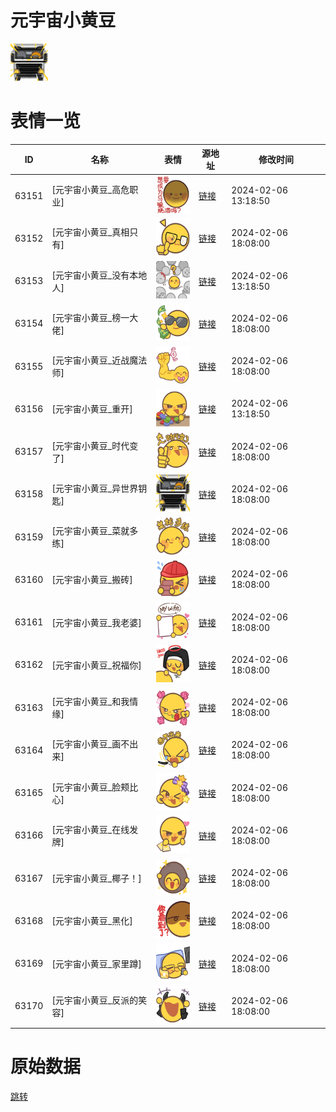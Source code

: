 # 元宇宙小黄豆

<img src="./cover.png" height="60" alt="cover" />

# 表情一览

|ID|名称|表情|源地址|修改时间|
|----|----|----|----|----|
|63151|[元宇宙小黄豆_高危职业]|<img src="./pic/063151_%5B元宇宙小黄豆_高危职业%5D.png" height="60" alt="高危职业"/>|[链接](https://i0.hdslb.com/bfs/garb/fec4cc52daa6430943670fdd5da6fb491f05d052.png)|2024-02-06 13:18:50|
|63152|[元宇宙小黄豆_真相只有]|<img src="./pic/063152_%5B元宇宙小黄豆_真相只有%5D.png" height="60" alt="真相只有"/>|[链接](https://i0.hdslb.com/bfs/garb/13ab04fd55d7f69d9b10900b2676dcac0345c1bd.png)|2024-02-06 18:08:00|
|63153|[元宇宙小黄豆_没有本地人]|<img src="./pic/063153_%5B元宇宙小黄豆_没有本地人%5D.png" height="60" alt="没有本地人"/>|[链接](https://i0.hdslb.com/bfs/garb/e3ee8697767e9d6e5d61bdfe1708484b4f2eef1d.png)|2024-02-06 13:18:50|
|63154|[元宇宙小黄豆_榜一大佬]|<img src="./pic/063154_%5B元宇宙小黄豆_榜一大佬%5D.png" height="60" alt="榜一大佬"/>|[链接](https://i0.hdslb.com/bfs/garb/0cacfc2984fb0aae87d30ab6bb28bc4eb2435bca.png)|2024-02-06 18:08:00|
|63155|[元宇宙小黄豆_近战魔法师]|<img src="./pic/063155_%5B元宇宙小黄豆_近战魔法师%5D.png" height="60" alt="近战魔法师"/>|[链接](https://i0.hdslb.com/bfs/garb/a28198ed7a62e0547069ec524845da723fcd87a3.png)|2024-02-06 18:08:00|
|63156|[元宇宙小黄豆_重开]|<img src="./pic/063156_%5B元宇宙小黄豆_重开%5D.png" height="60" alt="重开"/>|[链接](https://i0.hdslb.com/bfs/garb/c0ebaa36d282ba266d4eb6606b0fbe0238a7f5ab.png)|2024-02-06 13:18:50|
|63157|[元宇宙小黄豆_时代变了]|<img src="./pic/063157_%5B元宇宙小黄豆_时代变了%5D.png" height="60" alt="时代变了"/>|[链接](https://i0.hdslb.com/bfs/garb/86262db3c8a5d244f97419bf7e52ae316daf57a5.png)|2024-02-06 18:08:00|
|63158|[元宇宙小黄豆_异世界钥匙]|<img src="./pic/063158_%5B元宇宙小黄豆_异世界钥匙%5D.png" height="60" alt="异世界钥匙"/>|[链接](https://i0.hdslb.com/bfs/garb/bea6786bf5a5bf0e52a4d2a3bc04107c341fb060.png)|2024-02-06 18:08:00|
|63159|[元宇宙小黄豆_菜就多练]|<img src="./pic/063159_%5B元宇宙小黄豆_菜就多练%5D.png" height="60" alt="菜就多练"/>|[链接](https://i0.hdslb.com/bfs/garb/f8d2355a8077875db0f596c5b1b02e44e209bfed.png)|2024-02-06 18:08:00|
|63160|[元宇宙小黄豆_搬砖]|<img src="./pic/063160_%5B元宇宙小黄豆_搬砖%5D.png" height="60" alt="搬砖"/>|[链接](https://i0.hdslb.com/bfs/garb/0e140421dff1b8b0a4ad6d9f200e4e5f98ee12d1.png)|2024-02-06 18:08:00|
|63161|[元宇宙小黄豆_我老婆]|<img src="./pic/063161_%5B元宇宙小黄豆_我老婆%5D.png" height="60" alt="我老婆"/>|[链接](https://i0.hdslb.com/bfs/garb/f4700437bcb8afa81c4f4c11804a8f328a688a62.png)|2024-02-06 18:08:00|
|63162|[元宇宙小黄豆_祝福你]|<img src="./pic/063162_%5B元宇宙小黄豆_祝福你%5D.png" height="60" alt="祝福你"/>|[链接](https://i0.hdslb.com/bfs/garb/0ff5daf3c3060cf0be44eb147a3b104d0d9814b0.png)|2024-02-06 18:08:00|
|63163|[元宇宙小黄豆_和我情缘]|<img src="./pic/063163_%5B元宇宙小黄豆_和我情缘%5D.png" height="60" alt="和我情缘"/>|[链接](https://i0.hdslb.com/bfs/garb/3b6df5db8513ce09edbf0b935be8e7ec18384303.png)|2024-02-06 18:08:00|
|63164|[元宇宙小黄豆_画不出来]|<img src="./pic/063164_%5B元宇宙小黄豆_画不出来%5D.png" height="60" alt="画不出来"/>|[链接](https://i0.hdslb.com/bfs/garb/1ef2f5a32663678893f63252be0d5aca3d778b0e.png)|2024-02-06 18:08:00|
|63165|[元宇宙小黄豆_脸颊比心]|<img src="./pic/063165_%5B元宇宙小黄豆_脸颊比心%5D.png" height="60" alt="脸颊比心"/>|[链接](https://i0.hdslb.com/bfs/garb/0394cb6d64befadede228f66eaa2db7600c3cae3.png)|2024-02-06 18:08:00|
|63166|[元宇宙小黄豆_在线发牌]|<img src="./pic/063166_%5B元宇宙小黄豆_在线发牌%5D.png" height="60" alt="在线发牌"/>|[链接](https://i0.hdslb.com/bfs/garb/a7c767add0109be8804fae4dfeccb14666c8f8f9.png)|2024-02-06 18:08:00|
|63167|[元宇宙小黄豆_椰子！]|<img src="./pic/063167_%5B元宇宙小黄豆_椰子！%5D.png" height="60" alt="椰子！"/>|[链接](https://i0.hdslb.com/bfs/garb/b9a7b2be4837af2f056afe4e29d0544ddf8e21f0.png)|2024-02-06 18:08:00|
|63168|[元宇宙小黄豆_黑化]|<img src="./pic/063168_%5B元宇宙小黄豆_黑化%5D.png" height="60" alt="黑化"/>|[链接](https://i0.hdslb.com/bfs/garb/3e12b82b978b91c3632fd97e1e1aeb495f43b694.png)|2024-02-06 18:08:00|
|63169|[元宇宙小黄豆_家里蹲]|<img src="./pic/063169_%5B元宇宙小黄豆_家里蹲%5D.png" height="60" alt="家里蹲"/>|[链接](https://i0.hdslb.com/bfs/garb/d43091bc50326b989b59c26967b8c40b8b48ef2d.png)|2024-02-06 18:08:00|
|63170|[元宇宙小黄豆_反派的笑容]|<img src="./pic/063170_%5B元宇宙小黄豆_反派的笑容%5D.png" height="60" alt="反派的笑容"/>|[链接](https://i0.hdslb.com/bfs/garb/f2959eaad68246651dc822e07dc050a1fede80be.png)|2024-02-06 18:08:00|

# 原始数据

[跳转](./raw.json)

